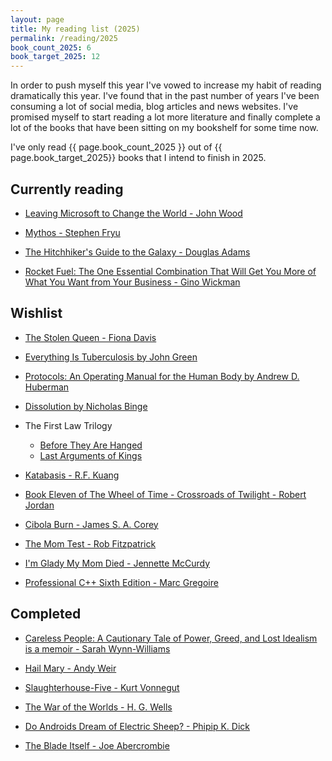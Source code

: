 ```yaml
---
layout: page
title: My reading list (2025)
permalink: /reading/2025
book_count_2025: 6
book_target_2025: 12
---
```


In order to push myself this year I've vowed to increase my habit of reading dramatically this year.  I've found that in the past number of years I've been consuming a lot of social media, blog articles and news websites.  I've promised myself to start reading a lot more literature and finally complete a lot of the books that have been sitting on my bookshelf for some time now.

I've only read {{ page.book_count_2025 }} out of {{ page.book_target_2025}} books that I intend to finish in 2025.

## Currently reading

- [Leaving Microsoft to Change the World - John Wood](https://www.goodreads.com/book/show/95429.Leaving_Microsoft_to_Change_the_World)

- [Mythos - Stephen Fryu](https://en.wikipedia.org/wiki/Mythos_(book))

- [The Hitchhiker's Guide to the Galaxy - Douglas Adams](https://en.wikipedia.org/wiki/The_Hitchhiker%27s_Guide_to_the_Galaxy)

- [Rocket Fuel: The One Essential Combination That Will Get You More of What You Want from Your Business - Gino Wickman](https://www.amazon.com/Rocket-Fuel-Essential-Combination-Business/dp/1942952317)


## Wishlist

- [The Stolen Queen - Fiona Davis]()

- [Everything Is Tuberculosis by John Green]()

- [Protocols: An Operating Manual for the Human Body by Andrew D. Huberman]()

- [Dissolution by Nicholas Binge]()

- The First Law Trilogy
  - [Before They Are Hanged]()
  - [Last Arguments of Kings]()

- [Katabasis - R.F. Kuang]()

- [Book Eleven of The Wheel of Time - Crossroads of Twilight  - Robert Jordan]()

- [Cibola Burn - James S. A. Corey]()

- [The Mom Test - Rob Fitzpatrick]()

- [I'm Glady My Mom Died - Jennette McCurdy]()

- [Professional C++ Sixth Edition - Marc Gregoire]()

## Completed

- [Careless People: A Cautionary Tale of Power, Greed, and Lost Idealism is a memoir - Sarah Wynn-Williams](https://en.wikipedia.org/wiki/Careless_People)

- [Hail Mary - Andy Weir](https://en.wikipedia.org/wiki/Project_Hail_Mary)

- [Slaughterhouse-Five - Kurt Vonnegut](https://www.goodreads.com/book/show/4981.Slaughterhouse_Five)

- [The War of the Worlds - H. G. Wells](https://en.wikipedia.org/wiki/The_War_of_the_Worlds)

- [Do Androids Dream of Electric Sheep? - Phipip K. Dick](https://en.wikipedia.org/wiki/Do_Androids_Dream_of_Electric_Sheep)

- [The Blade Itself - Joe Abercrombie](https://www.goodreads.com/book/show/944073.The_Blade_Itself)
